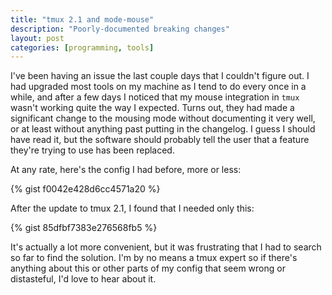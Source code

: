 ```yaml
---
title: "tmux 2.1 and mode-mouse"
description: "Poorly-documented breaking changes"
layout: post
categories: [programming, tools]
---
```


I've been having an issue the last couple days that I couldn't figure out. I had upgraded most tools on my machine as I tend to do every once in a while, and after a few days I noticed that my mouse integration in `tmux` wasn't working quite the way I expected. Turns out, they had made a significant change to the mousing mode without documenting it very well, or at least without anything past putting in the changelog. I guess I should have read it, but the software should probably tell the user that a feature they're trying to use has been replaced.

At any rate, here's the config I had before, more or less:

{% gist f0042e428d6cc4571a20 %}

After the update to tmux 2.1, I found that I needed only this:

{% gist 85dfbf7383e276568fb5 %}

It's actually a lot more convenient, but it was frustrating that I had to search so far to find the solution. I'm by no means a tmux expert so if there's anything about this or other parts of my config that seem wrong or distasteful, I'd love to hear about it.
